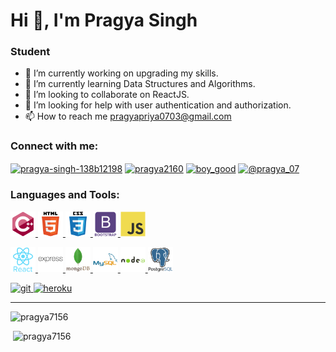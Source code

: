 <!-- ### 👋 Hi, I'm Pragya Singh -->

<h1 align="left">Hi 👋, I'm Pragya Singh</h1>
<h3 align="left">Student</h3>

<!-- <p align="left"> <img src="https://komarev.com/ghpvc/?username=pragya7156&label=Profile%20views&color=0e75b6&style=flat" alt="pragya7156" /> </p> -->

- 🔭 I’m currently working on upgrading my skills.
- 🌱 I’m currently learning Data Structures and Algorithms.
- 👯 I’m looking to collaborate on ReactJS.
- 🤝 I’m looking for help with user authentication and authorization.
- 📫 How to reach me pragyapriya0703@gmail.com

<h3 align="left">Connect with me:</h3>
<p align="left">
<a href="https://linkedin.com/in/pragya-singh-138b12198" target="blank"><img align="center" src="https://raw.githubusercontent.com/rahuldkjain/github-profile-readme-generator/master/src/images/icons/Social/linked-in-alt.svg" alt="pragya-singh-138b12198" height="30" width="40" /></a>
<a href="https://instagram.com/pragya2160" target="blank"><img align="center" src="https://raw.githubusercontent.com/rahuldkjain/github-profile-readme-generator/master/src/images/icons/Social/instagram.svg" alt="pragya2160" height="30" width="40" /></a>
<a href="https://www.hackerrank.com/boy_good" target="blank"><img align="center" src="https://raw.githubusercontent.com/rahuldkjain/github-profile-readme-generator/master/src/images/icons/Social/hackerrank.svg" alt="boy_good" height="30" width="40" /></a>
<!-- <a href="https://www.leetcode.com/pragya_07" target="blank"><img align="center" src="https://raw.githubusercontent.com/rahuldkjain/github-profile-readme-generator/master/src/images/icons/Social/leet-code.svg" alt="pragya_07" height="30" width="40" /></a> -->
<a href="https://www.hackerearth.com/@pragya_07" target="blank"><img align="center" src="https://raw.githubusercontent.com/rahuldkjain/github-profile-readme-generator/master/src/images/icons/Social/hackerearth.svg" alt="@pragya_07" height="30" width="40" /></a>
</p>

<h3 align="left">Languages and Tools:</h3>
<p align="left"> <a href="https://www.w3schools.com/cpp/" target="_blank"> <img src="https://raw.githubusercontent.com/devicons/devicon/master/icons/cplusplus/cplusplus-original.svg" alt="cplusplus" width="40" height="40"/> </a> <a href="https://www.w3.org/html/" target="_blank"> <img src="https://raw.githubusercontent.com/devicons/devicon/master/icons/html5/html5-original-wordmark.svg" alt="html5" width="40" height="40"/> </a> <a href="https://www.w3schools.com/css/" target="_blank"> <img src="https://raw.githubusercontent.com/devicons/devicon/master/icons/css3/css3-original-wordmark.svg" alt="css3" width="40" height="40"/> </a> <a href="https://getbootstrap.com" target="_blank"> <img src="https://raw.githubusercontent.com/devicons/devicon/master/icons/bootstrap/bootstrap-plain-wordmark.svg" alt="bootstrap" width="40" height="40"/> </a> <a href="https://developer.mozilla.org/en-US/docs/Web/JavaScript" target="_blank"> <img src="https://raw.githubusercontent.com/devicons/devicon/master/icons/javascript/javascript-original.svg" alt="javascript" width="40" height="40"/> </a>
  
<a href="https://reactjs.org/" target="_blank"> <img src="https://raw.githubusercontent.com/devicons/devicon/master/icons/react/react-original-wordmark.svg" alt="react" width="40" height="40"/> </a> <a href="https://expressjs.com" target="_blank"> <img src="https://raw.githubusercontent.com/devicons/devicon/master/icons/express/express-original-wordmark.svg" alt="express" width="40" height="40"/> </a> <a href="https://www.mongodb.com/" target="_blank"> <img src="https://raw.githubusercontent.com/devicons/devicon/master/icons/mongodb/mongodb-original-wordmark.svg" alt="mongodb" width="40" height="40"/> </a> <a href="https://www.mysql.com/" target="_blank"> <img src="https://raw.githubusercontent.com/devicons/devicon/master/icons/mysql/mysql-original-wordmark.svg" alt="mysql" width="40" height="40"/> </a> <a href="https://nodejs.org" target="_blank"> <img src="https://raw.githubusercontent.com/devicons/devicon/master/icons/nodejs/nodejs-original-wordmark.svg" alt="nodejs" width="40" height="40"/> </a> <a href="https://www.postgresql.org" target="_blank"> <img src="https://raw.githubusercontent.com/devicons/devicon/master/icons/postgresql/postgresql-original-wordmark.svg" alt="postgresql" width="40" height="40"/> </a>
  
<a href="https://git-scm.com/" target="_blank"> <img src="https://www.vectorlogo.zone/logos/git-scm/git-scm-icon.svg" alt="git" width="40" height="40"/> </a> <a href="https://heroku.com" target="_blank"> <img src="https://www.vectorlogo.zone/logos/heroku/heroku-icon.svg" alt="heroku" width="40" height="40"/> </a></p>
<hr>
<div style={display: "inline-flex"}>
<p><img src="https://github-readme-stats.vercel.app/api/top-langs?username=pragya7156&show_icons=true&text_color=ffffff&bg_color=151515&locale=en&layout=compact" alt="pragya7156" /></p>  <p>&nbsp;<img src="https://github-readme-stats.vercel.app/api?username=pragya7156&show_icons=true&text_color=ffffff&bg_color=151515&locale=en" alt="pragya7156" /></p>
  </div>



<!--
**pragya7156/pragya7156** is a ✨ _special_ ✨ repository because its `README.md` (this file) appears on your GitHub profile.

Here are some ideas to get you started

- 🔭 I’m currently working on upgrading my skills.
- 🌱 I’m currently learning Data Structures and Algorithms.
- 🤔 I’m looking for help with user authentication and authorization.
- 📫 How to reach me: pragyapriya0703@gmail.com
- 👨‍💻 All of my projects are available at https://github.com/pragya7156

- 👯 I’m looking to collaborate on ReactJS.
- 💬 Ask me about ...
- 😄 Pronouns: ...
- ⚡ Fun fact: ...
-->

